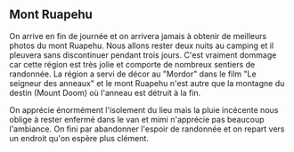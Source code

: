 ## Mont Ruapehu

On arrive en fin de journée et on arrivera jamais à obtenir de meilleurs photos du mont Ruapehu.
Nous allons rester deux nuits au camping et il pleuvera sans discontinuer pendant trois jours.
C'est vraiment dommage car cette région est très jolie et comporte de nombreux sentiers de randonnée.
La région a servi de décor au "Mordor" dans le film "Le seigneur des anneaux" et le mont Ruapehu n'est autre
que la montagne du destin (Mount Doom) où l'anneau est détruit à la fin.

On apprécie énormément l'isolement du lieu mais la pluie incécente nous oblige à rester enfermé dans le van et mimi n'apprécie pas beaucoup l'ambiance. On fini par abandonner l'espoir de randonnée et on repart vers un endroit qu'on espère plus clément. 
